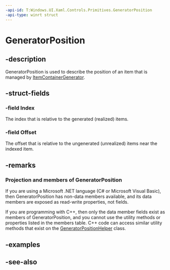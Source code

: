 ```yaml
---
-api-id: T:Windows.UI.Xaml.Controls.Primitives.GeneratorPosition
-api-type: winrt struct
---
```


<!-- Structure syntax.
public struct GeneratorPosition 
-->

# GeneratorPosition

## -description
GeneratorPosition is used to describe the position of an item that is managed by [ItemContainerGenerator](../windows.ui.xaml.controls/itemcontainergenerator.md).



## -struct-fields

### -field Index
The index that is relative to the generated (realized) items.
    

### -field Offset
The offset that is relative to the ungenerated (unrealized) items near the indexed item.
    

## -remarks
### Projection and members of GeneratorPosition

If you are using a Microsoft .NET language (C# or Microsoft Visual Basic), then GeneratorPosition has non-data members available, and its data members are exposed as read-write properties, not fields.

If you are programming with C++, then only the data member fields exist as members of GeneratorPosition, and you cannot use the utility methods or properties listed in the members table. C++ code can access similar utility methods that exist on the [GeneratorPositionHelper](generatorpositionhelper.md) class.

## -examples

## -see-also
